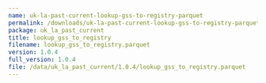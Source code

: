 ```yaml
---
name: uk-la-past-current-lookup-gss-to-registry-parquet
permalink: /downloads/uk-la-past-current-lookup-gss-to-registry-parquet/1_0_4
package: uk_la_past_current
title: lookup_gss_to_registry
filename: lookup_gss_to_registry.parquet
version: 1.0.4
full_version: 1.0.4
file: /data/uk_la_past_current/1.0.4/lookup_gss_to_registry.parquet
---
```

